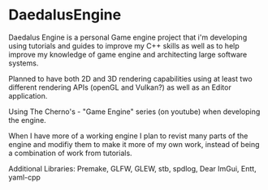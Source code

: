 # DaedalusEngine
Daedalus Engine is a personal Game engine project that i'm developing using tutorials and guides to improve my C++ skills as well as to help improve my knowledge of game engine and architecting large software systems.  

Planned to have both 2D and 3D rendering capabilities using at least two different rendering APIs (openGL and Vulkan?) as well as an Editor application.  

Using The Cherno's - "Game Engine" series (on youtube) when developing the engine.  

When I have more of a working engine I plan to revist many parts of the engine and modifiy them to make it more of my own work, instead of being a combination of work from tutorials.  

Additional Libraries: Premake, GLFW, GLEW, stb, spdlog, Dear ImGui, Entt, yaml-cpp